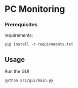 # PC Monitoring

### Prerequisites

requirements:

```
pip install -r requirements.txt
```

## Usage

Run the GUI

```
python src/gui/main.py
```

